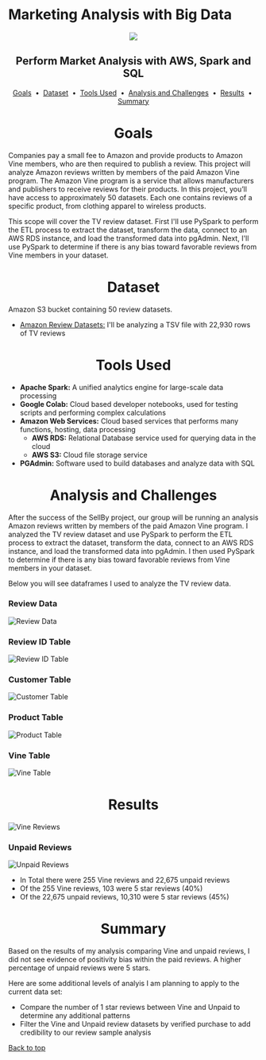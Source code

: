 # Marketing Analysis with Big Data

<div align="center">
    <img src=images/cloud_etl.png>
</div>

## <div align="center">Perform Market Analysis with AWS, Spark and SQL</div>

<p align="center">
<a href="#goals">Goals</a> &nbsp;&bull;&nbsp;
<a href="#dataset">Dataset</a> &nbsp;&bull;&nbsp;
<a href="#tools-used">Tools Used</a> &nbsp;&bull;&nbsp;
<a href="#analysis-and-challenges">Analysis and Challenges</a> &nbsp;&bull;&nbsp;
<a href="#results">Results</a> &nbsp;&bull;&nbsp;
<a href="#summary">Summary</a>
</p>

# <div align="center">Goals</div>

Companies pay a small fee to Amazon and provide products to Amazon Vine members, who are then required to publish a review. This project will analyze Amazon reviews written by members of the paid Amazon Vine program. The Amazon Vine program is a service that allows manufacturers and publishers to receive reviews for their products. In this project, you’ll have access to approximately 50 datasets. Each one contains reviews of a specific product, from clothing apparel to wireless products. 

This scope will cover the TV review dataset. First I'll use PySpark to perform the ETL process to extract the dataset, transform the data, connect to an AWS RDS instance, and load the transformed data into pgAdmin. Next, I'll use PySpark to determine if there is any bias toward favorable reviews from Vine members in your dataset.

# <div align="center">Dataset</div>

Amazon S3 bucket containing 50 review datasets.

- [Amazon Review Datasets:](https://s3.amazonaws.com/amazon-reviews-pds/tsv/index.txt)  I'll be analyzing a TSV file with 22,930 rows of TV reviews

# <div align="center">Tools Used</div>
- **Apache Spark:** A unified analytics engine for large-scale data processing
- **Google Colab:** Cloud based developer notebooks, used for testing scripts and performing complex calculations
- **Amazon Web Services:** Cloud based services that performs many functions, hosting, data processing
    - **AWS RDS:** Relational Database service used for querying data in the cloud
    - **AWS S3:** Cloud file storage service
- **PGAdmin:** Software used to build databases and analyze data with SQL

# <div align="center">Analysis and Challenges</div>

After the success of the SellBy project, our group will be running an analysis Amazon reviews written by members of the paid Amazon Vine program. I analyzed the TV review dataset and use PySpark to perform the ETL process to extract the dataset, transform the data, connect to an AWS RDS instance, and load the transformed data into pgAdmin. I then used PySpark to determine if there is any bias toward favorable reviews from Vine members in your dataset.

Below you will see dataframes I used to analyze the TV review data.

### Review Data
![Review Data](images/review_data.png)

### Review ID Table
![Review ID Table](images/review_id_table.png)

### Customer Table
![Customer Table](images/customer_table.png)

### Product Table
![Product Table](images/products_table.png)

### Vine Table
![Vine Table](images/vine_df.png)

# <div align="center">Results</div>

![Vine Reviews](images/vine_reviews.png)

### Unpaid Reviews
![Unpaid Reviews](images/unpaid_reviews.png)

- In Total there were 255 Vine reviews and 22,675 unpaid reviews
- Of the 255 Vine reviews, 103 were 5 star reviews (40%)
- Of the 22,675 unpaid reviews, 10,310 were 5 star reviews (45%)

# <div align="center">Summary</div>

Based on the results of my analysis comparing Vine and unpaid reviews, I did not see evidence of positivity bias within the paid reviews. A higher percentage of unpaid reviews were 5 stars. 

Here are some additional levels of analyis I am planning to apply to the current data set:
- Compare the number of 1 star reviews between Vine and Unpaid to determine any additional patterns
- Filter the Vine and Unpaid review datasets by verified purchase to add credibility to our review sample analysis

[Back to top](#marketing-analysis-with-big-data)
